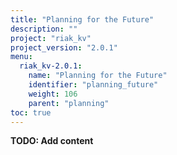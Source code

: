 ```yaml
---
title: "Planning for the Future"
description: ""
project: "riak_kv"
project_version: "2.0.1"
menu:
  riak_kv-2.0.1:
    name: "Planning for the Future"
    identifier: "planning_future"
    weight: 106
    parent: "planning"
toc: true
---
```


**TODO: Add content**
